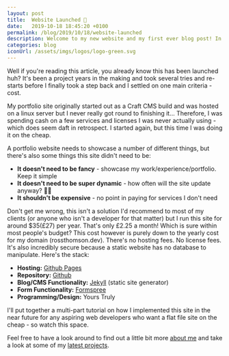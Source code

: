 ```yaml
---
layout: post
title:  Website Launched 🚀
date:   2019-10-18 18:45:20 +0100
permalink: /blog/2019/10/18/website-launched
description: Welcome to my new website and my first ever blog post! In this post I'll cover some of the tech involved in creating this site and explain how it can be done at only the cost of a domain name.
categories: blog
iconUrl: /assets/imgs/logos/logo-green.svg 
---
```


Well if you're reading this article, you already know this has been launched huh? It's been a project years in the making and took several tries and re-starts before I finally took a step back and I settled on one main criteria - cost. 

My portfolio site originally started out as a Craft CMS build and was hosted on a linux server but I never really got round to finishing it... Therefore, I was spending cash on a few services and licenses I was never actually using - which does seem daft in retrospect. I started again, but this time I was doing it on the cheap.

A portfolio website needs to showcase a number of different things, but there's also some things this site didn't need to be: 
* **It doesn't need to be fancy** - showcase my work/experience/portfolio. Keep it simple
* **It doesn't need to be super dynamic** - how often will the site update anyway? 🤷‍♂️
* **It shouldn't be expensive** - no point in paying for services I don't need

Don't get me wrong, this isn't a solution I'd recommend to most of my clients (or anyone who isn't a developer for that matter) but I run this site for around $35(£27) per year. That's only £2.25 a month! Which is sure within most people's budget? This cost however is purely down to the yearly cost for my domain (rossthomson.dev). There's no hosting fees. No license fees. It's also incredibly secure because a static website has no database to manipulate. Here's the stack: 

* **Hosting:** <a href="https://pages.github.com/" target="blank">Github Pages</a>
* **Repository:** <a href="https://github.com/">Github</a>
* **Blog/CMS Functionality:** <a href="http://jekyllrb.com" target="blank">Jekyll</a> (static site generator)
* **Form Functionality:** <a href="https://formspree.io/" target="blank">Formspree</a>
* **Programming/Design:** Yours Truly

I'll put together a multi-part tutorial on how I implemented this site in the near future for any aspiring web developers who want a flat file site on the cheap - so watch this space. 

Feel free to have a look around to find out a little bit more <a href="https://rossthomson.dev/about">about me</a> and take a look at some of my <a href="https://rossthomson.dev/work">latest projects</a>.
